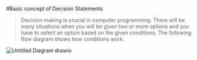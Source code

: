 #Basic concept of Decision Statements

>Decision making is crucial in computer programming.
>There will be many situations when you will be given two or more options and you have to select an option based on the given conditions.
>The following flow diagram shows how conditions work.

![Untitled Diagram drawio](https://user-images.githubusercontent.com/67837564/181063792-5f2c453c-1400-4249-bb42-6ed6e740ed2e.png)

